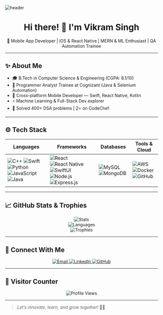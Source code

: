 <!-- Banner Image -->
<img src="https://capsule-render.vercel.app/api?type=waving&color=0:43cea2,100:185a9d&height=200&section=header&text=Hi%20I'm%20Vikram%20Singh!%20👋&fontSize=40&fontAlignY=35&desc=Mobile%20Developer%20|%20ML%20Enthusiast%20|%20Full%20Stack%20Learner&descAlignY=55" alt="header"/>

<h1 align="center">Hi there! 👋 I'm Vikram Singh</h1>

<p align="center">
  🚀 Mobile App Developer | iOS & React Native | MERN & ML Enthusiast | QA Automation Trainee
</p>

---

## ✨ About Me

- 🎓 B.Tech in Computer Science & Engineering (CGPA: 8.1/10)
- 💼 Programmer Analyst Trainee at Cognizant (Java & Selenium Automation)
- 📱 Cross-platform Mobile Developer — Swift, React Native, Kotlin
- ⚡ Machine Learning & Full-Stack Dev explorer
- 🏅 Solved 400+ DSA problems | 2⭐ on CodeChef

---

## ⚙️ Tech Stack

| Languages | Frameworks | Databases | Tools & Cloud |
| --------- | ---------- | --------- | -------------- |
| ![C++](https://img.shields.io/badge/C++-00599C?style=for-the-badge&logo=cplusplus&logoColor=white) ![Swift](https://img.shields.io/badge/Swift-FA7343?style=for-the-badge&logo=swift&logoColor=white) ![Python](https://img.shields.io/badge/Python-00599C?style=for-the-badge&logo=python&logoColor=white) ![JavaScript](https://img.shields.io/badge/JavaScript-F7DF1E?style=for-the-badge&logo=javascript&logoColor=black) ![Java](https://img.shields.io/badge/Java-007396?style=for-the-badge&logo=java&logoColor=white) | ![React](https://img.shields.io/badge/React-20232A?style=for-the-badge&logo=react&logoColor=61DAFB) ![React Native](https://img.shields.io/badge/React%20Native-20232A?style=for-the-badge&logo=react&logoColor=61DAFB) ![SwiftUI](https://img.shields.io/badge/SwiftUI-1D1D1D?style=for-the-badge&logo=swift&logoColor=white) ![Node.js](https://img.shields.io/badge/Node.js-339933?style=for-the-badge&logo=nodedotjs&logoColor=white) ![Express.js](https://img.shields.io/badge/Express.js-000000?style=for-the-badge&logo=express&logoColor=white) | ![MySQL](https://img.shields.io/badge/MySQL-00758F?style=for-the-badge&logo=mysql&logoColor=white) ![MongoDB](https://img.shields.io/badge/MongoDB-4EA94B?style=for-the-badge&logo=mongodb&logoColor=white) | ![AWS](https://img.shields.io/badge/AWS-232F3E?style=for-the-badge&logo=amazon-aws&logoColor=white) ![Docker](https://img.shields.io/badge/Docker-2496ED?style=for-the-badge&logo=docker&logoColor=white) ![GitHub](https://img.shields.io/badge/GitHub-181717?style=for-the-badge&logo=github&logoColor=white) |

---


## 📈 GitHub Stats & Trophies

<p align="center">
  <img src="https://github-readme-stats.vercel.app/api?username=Viku69&show_icons=true&theme=react&border_radius=10" alt="Stats" />
  <br/>
  <img src="https://github-readme-stats.vercel.app/api/top-langs/?username=Viku69&layout=compact&theme=react&border_radius=10" alt="Languages" />
  <br/>
  <img src="https://github-profile-trophy.vercel.app/?username=Viku69&theme=onedark&margin-w=15&margin-h=15&row=1" alt="Trophies" />
</p>

---

## 🔗 Connect With Me

<p align="center">
  <a href="mailto:viku9667@gmail.com">
    <img src="https://img.shields.io/badge/Gmail-D14836?style=for-the-badge&logo=gmail&logoColor=white" alt="Email">
  </a>
  <a href="https://www.linkedin.com/in/Vikram-Singh">
    <img src="https://img.shields.io/badge/LinkedIn-0077B5?style=for-the-badge&logo=linkedin&logoColor=white" alt="LinkedIn">
  </a>
  <a href="https://github.com/Viku69">
    <img src="https://img.shields.io/badge/GitHub-181717?style=for-the-badge&logo=github&logoColor=white" alt="GitHub">
  </a>
</p>

---

## 👀 Visitor Counter

<p align="center">
  <img src="https://komarev.com/ghpvc/?username=Viku69&label=Profile%20Views&color=brightgreen&style=flat-square" alt="Profile Views"/>
</p>

---


> *Let’s innovate, learn, and grow together!* 🚀✨
